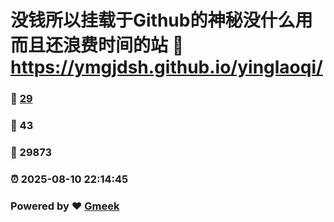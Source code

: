 # 没钱所以挂载于Github的神秘没什么用而且还浪费时间的站 :link: https://ymgjdsh.github.io/yinglaoqi/ 
### :page_facing_up: [29](https://ymgjdsh.github.io/yinglaoqi//tag.html) 
### :speech_balloon: 43 
### :hibiscus: 29873 
### :alarm_clock: 2025-08-10 22:14:45 
### Powered by :heart: [Gmeek](https://github.com/Meekdai/Gmeek)
